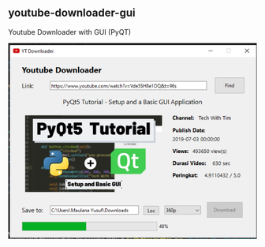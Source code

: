 ## youtube-downloader-gui
Youtube Downloader with GUI (PyQT)

![SS](https://github.com/maulana2468/youtube-downloader-gui/blob/main/SS/1.png)
